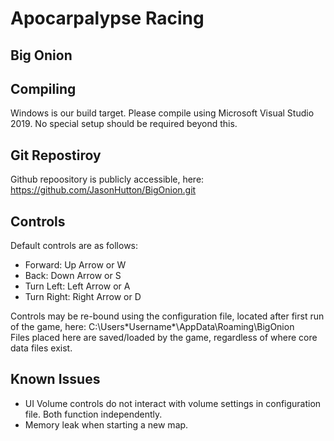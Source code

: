 # Apocarpalypse Racing
## Big Onion

## Compiling
Windows is our build target.
Please compile using Microsoft Visual Studio 2019.
No special setup should be required beyond this.

## Git Repostiroy
Github repoository is publicly accessible, here: https://github.com/JasonHutton/BigOnion.git

## Controls

Default controls are as follows:
- Forward: Up Arrow or W
- Back: Down Arrow or S
- Turn Left: Left Arrow or A
- Turn Right: Right Arrow or D

Controls may be re-bound using the configuration file, located after first run of the game, here:
C:\Users\*Username*\AppData\Roaming\BigOnion\
Files placed here are saved/loaded by the game, regardless of where core data files exist.

## Known Issues

- UI Volume controls do not interact with volume settings in configuration file. Both function independently.
- Memory leak when starting a new map.
